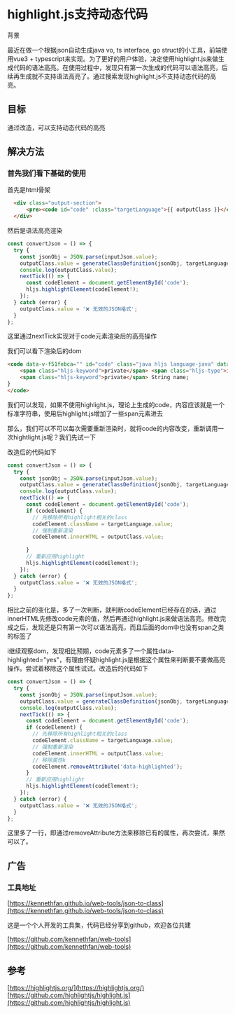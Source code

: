 # highlight.js支持动态代码

背景

最近在做一个根据json自动生成java vo, ts interface, go struct的小工具，前端使用vue3 + typescript来实现。为了更好的用户体验，决定使用highlight.js来做生成代码的语法高亮。在使用过程中，发现只有第一次生成的代码可以语法高亮，后续再生成就不支持语法高亮了。通过搜索发现highlight.js不支持动态代码的高亮。

## 目标

通过改造，可以支持动态代码的高亮

## 解决方法

### 首先我们看下基础的使用

首先是html骨架

```html
  <div class="output-section">
      <pre><code id="code" :class="targetLanguage">{{ outputClass }}</code></pre>
  </div>
```

&#x20; 然后是语法高亮渲染

```typescript
const convertJson = () => {
  try {
    const jsonObj = JSON.parse(inputJson.value);
    outputClass.value = generateClassDefinition(jsonObj, targetLanguage.value);
    console.log(outputClass.value);
    nextTick(() => {
      const codeElement = document.getElementById('code');
      hljs.highlightElement(codeElement!);
    });
  } catch (error) {
    outputClass.value = '❌ 无效的JSON格式';
  }
};
```

&#x20;这里通过nextTick实现对于code元素渲染后的高亮操作

我们可以看下渲染后的dom

```html
<code data-v-f51febca="" id="code" class="java hljs language-java" data-highlighted="yes"><span class="hljs-keyword">public</span> <span class="hljs-keyword">class</span> <span class="hljs-title class_">AutoGenerated</span> {
    <span class="hljs-keyword">private</span> <span class="hljs-type">int</span> age;
    <span class="hljs-keyword">private</span> String name;
}
</code>
```

我们可以发现，如果不使用highlight.js，理论上生成的code，内容应该就是一个标准字符串，使用后highlight.js增加了一些span元素进去

&#x20;那么，我们可以不可以每次需要重新渲染时，就将code的内容改变，重新调用一次hightlight.js呢？我们先试一下

&#x20;改造后的代码如下

```typescript
const convertJson = () => {
  try {
    const jsonObj = JSON.parse(inputJson.value);
    outputClass.value = generateClassDefinition(jsonObj, targetLanguage.value);
    console.log(outputClass.value);
    nextTick(() => {
      const codeElement = document.getElementById('code');
      if (codeElement) {
        // 先移除所有highlight相关的class
        codeElement.className = targetLanguage.value;
        // 强制重新渲染
        codeElement.innerHTML = outputClass.value;
       
      }
      // 重新应用highlight
      hljs.highlightElement(codeElement!);
    });
  } catch (error) {
    outputClass.value = '❌ 无效的JSON格式';
  }
};
```

相比之前的变化是，多了一次判断，就判断codeElement已经存在的话，通过innerHTML先修改code元素的值，然后再通过highlight.js来做语法高亮。修改完成之后，发现还是只有第一次可以语法高亮，而且后面的dom中也没有span之类的标签了

i继续观察dom，发现相比预期，code元素多了一个属性data-highlighted="yes"，有理由怀疑highlight.js是根据这个属性来判断要不要做高亮操作。尝试着移除这个属性试试。改造后的代码如下

```typescript
const convertJson = () => {
  try {
    const jsonObj = JSON.parse(inputJson.value);
    outputClass.value = generateClassDefinition(jsonObj, targetLanguage.value);
    console.log(outputClass.value);
    nextTick(() => {
      const codeElement = document.getElementById('code');
      if (codeElement) {
        // 先移除所有highlight相关的class
        codeElement.className = targetLanguage.value;
        // 强制重新渲染
        codeElement.innerHTML = outputClass.value;
        // 移除属性k
        codeElement.removeAttribute('data-highlighted');
      }
      // 重新应用highlight
      hljs.highlightElement(codeElement!);
    });
  } catch (error) {
    outputClass.value = '❌ 无效的JSON格式';
  }
};
```

这里多了一行，即通过removeAttribute方法来移除已有的属性，再次尝试，果然可以了。

## 广告

### 工具地址

[https://kennethfan.github.io/web-tools/json-to-class](https://kennethfan.github.io/web-tools/json-to-class)

这是一个个人开发的工具集，代码已经分享到github，欢迎各位共建

[https://github.com/kennethfan/web-tools](https://github.com/kennethfan/web-tools)

## 参考

[https://highlightjs.org/](https://highlightjs.org/) \
[https://github.com/highlightjs/highlight.js](https://github.com/highlightjs/highlight.js)
